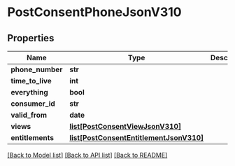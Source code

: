 # PostConsentPhoneJsonV310

## Properties
Name | Type | Description | Notes
------------ | ------------- | ------------- | -------------
**phone_number** | **str** |  | 
**time_to_live** | **int** |  | [optional] 
**everything** | **bool** |  | 
**consumer_id** | **str** |  | [optional] 
**valid_from** | **date** |  | [optional] 
**views** | [**list[PostConsentViewJsonV310]**](PostConsentViewJsonV310.md) |  | 
**entitlements** | [**list[PostConsentEntitlementJsonV310]**](PostConsentEntitlementJsonV310.md) |  | 

[[Back to Model list]](../README.md#documentation-for-models) [[Back to API list]](../README.md#documentation-for-api-endpoints) [[Back to README]](../README.md)


